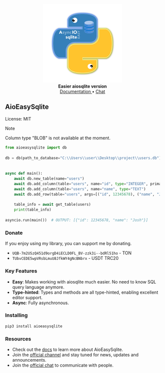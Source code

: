 <p align="center">
    <a href="https://github.com/treizd/AioEasySqlite">
        <img src="https://raw.githubusercontent.com/treizd/aioeasysqlite/main/image.png" alt="AioEasySqlite" width="256">
    </a>
    <br>
    <b>Easier aiosqlite version</b>
    <br>
    <a href="example.com">
        Documentation
    </a>
    •
    <a href="https://t.me/+4h_rZvpLwSA3NWIy">
        Chat
    </a>
</p>

## AioEasySqlite
License: MIT

> [!NOTE]
> Column type "BLOB" is not available at the moment.



``` python
from aioeasysqlite import db

db = db(path_to_database="C:\\Users\\user\\Desktop\\project\\users.db")


async def main():
    await db.new_table(name="users")
    await db.add_column(table="users", name="id", type="INTEGER", primary_key=True)
    await db.add_column(table="users", name="name", type="TEXT")
    await db.add_row(table="users", args=[("id", 12345678), ("name", "Josh")])
    
    table_info = await get_table(users)
    print(table_info)

asyncio.run(main())  # OUTPUT: [{"id": 12345678, "name": "Josh"}]
```

### Donate
If you enjoy using my library, you can support me by donating.

- `UQB-7m2USzQ451d9orgD4iECLD0FL_BV-zzk3i--bdRl51ho` - TON
- `TUbvCEDE5wpVRsbLmuU8JfkWY4gNcBNbrx` - USDT TRC20

### Key Features
- **Easy**: Makes working with aiosqlite much easier. No need to know SQL query language anymore.
- **Type-hinted**: Types and methods are all type-hinted, enabling excellent editor support.
- **Async**: Fully asynchronous.

### Installing
``` bash
pip3 install aioeasysqlite
```


### Resources

- Check out the [docs](example.com) to learn more about AioEasySqlite.
- Join the [official channel](https://t.me/opentracing) and stay tuned for news, updates and announcements.
- Join the [official chat](https://t.me/+4h_rZvpLwSA3NWIy) to communicate with people.
